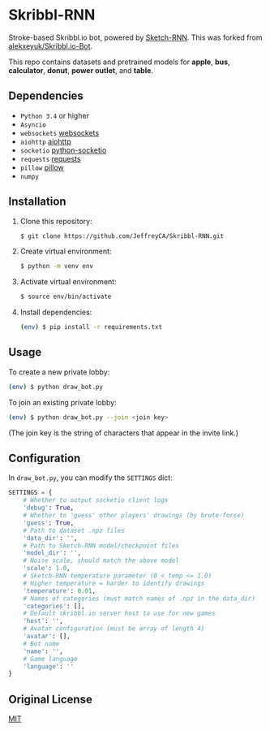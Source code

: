 # Skribbl-RNN

Stroke-based Skribbl.io bot, powered by [Sketch-RNN](https://github.com/magenta/magenta/tree/master/magenta/models/sketch_rnn). This was forked from [alekxeyuk/Skribbl.io-Bot](https://github.com/alekxeyuk/Skribbl.io-Bot).

This repo contains datasets and pretrained models for **apple**, **bus**, **calculator**, **donut**, **power outlet**, and **table**.

## Dependencies
- `Python 3.4` or higher
- `Asyncio`
- `websockets` [websockets](https://github.com/aaugustin/websockets)
- `aiohttp` [aiohttp](https://github.com/aio-libs/aiohttp/)
- `socketio` [python-socketio](https://github.com/miguelgrinberg/python-socketio)
- `requests` [requests](https://github.com/kennethreitz/requests)
- `pillow` [pillow](https://github.com/python-pillow/Pillow)
- `numpy`

## Installation
1. Clone this repository:
    ```bash
    $ git clone https://github.com/JeffreyCA/Skribbl-RNN.git
    ```

2. Create virtual environment:
    ```bash
    $ python -m venv env
    ```

3. Activate virtual environment:
    ```bash
    $ source env/bin/activate
    ```

4. Install dependencies:
    ```bash
    (env) $ pip install -r requirements.txt
    ```

## Usage
To create a new private lobby:
```bash
(env) $ python draw_bot.py
```

To join an existing private lobby:
```bash
(env) $ python draw_bot.py --join <join key>
```

(The join key is the string of characters that appear in the invite link.)


## Configuration
In `draw_bot.py`, you can modify the `SETTINGS` dict:

```python
SETTINGS = {
    # Whether to output socketio client logs
    'debug': True,
    # Whether to 'guess' other players' drawings (by brute-force)
    'guess': True,
    # Path to dataset .npz files
    'data_dir': '',
    # Path to Sketch-RNN model/checkpoint files
    'model_dir': '',
    # Noise scale, should match the above model
    'scale': 1.0,
    # Sketch-RNN temperature parameter (0 < temp <= 1.0)
    # Higher temperature = harder to identify drawings
    'temperature': 0.01,
    # Names of categories (must match names of .npz in the data_dir)
    'categories': [],
    # Default skribbl.io server host to use for new games
    'host': '',
    # Avatar configuration (must be array of length 4)
    'avatar': [],
    # Bot name
    'name': '',
    # Game language
    'language': ''
}
```

## Original License
[MIT](https://github.com/alekxeyuk/Skribbl.io-Bot/blob/master/LICENSE)
